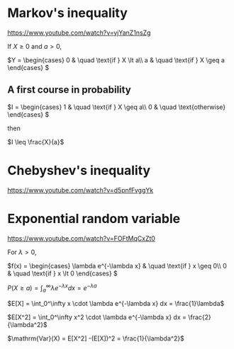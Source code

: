 # Markov's inequality
https://www.youtube.com/watch?v=vjYanZ1nsZg

If $X \geq 0$ and $a \gt 0$,

$`Y =
  \begin{cases}
    0 & \quad \text{if } X \lt a\\
    a & \quad \text{if } X \geq a
  \end{cases}
`$
## A first course in probability
$`I =
  \begin{cases}
    1 & \quad \text{if } X \geq a\\
    0 & \quad \text{otherwise}
  \end{cases}
`$

then

$I \leq \frac{X}{a}$
# Chebyshev's inequality
https://www.youtube.com/watch?v=d5pnfFvggYk
# Exponential random variable
https://www.youtube.com/watch?v=FOFtMqCxZt0

For $\lambda \gt 0$,

$`f(x) =
  \begin{cases}
    \lambda e^{-\lambda x} & \quad \text{if } x \geq 0\\
    0 & \quad \text{if } x \lt 0
  \end{cases}
`$

$P(X \geq a) = \int_a^\infty \lambda e^{-\lambda x} dx = e^{-\lambda a}$

$E[X] = \int_0^\infty x \cdot \lambda e^{-\lambda x} dx = \frac{1}\lambda$

$E[X^2] = \int_0^\infty x^2 \cdot \lambda e^{-\lambda x} dx = \frac{2}{\lambda^2}$

$\mathrm{Var}(X) = E[X^2] -(E[X])^2 = \frac{1}{\lambda^2}$
